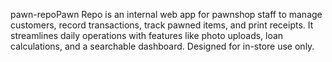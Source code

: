 pawn-repoPawn Repo is an internal web app for pawnshop staff to manage customers, record transactions, track pawned items, and print receipts. It streamlines daily operations with features like photo uploads, loan calculations, and a searchable dashboard. Designed for in-store use only.
